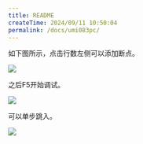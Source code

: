 ```yaml
---
title: README
createTime: 2024/09/11 10:50:04
permalink: /docs/umi083pc/
---
```

如下图所示，点击行数左侧可以添加断点。

![](1.png)

之后F5开始调试。

![](2.png)

可以单步跳入。

![](3.png)

